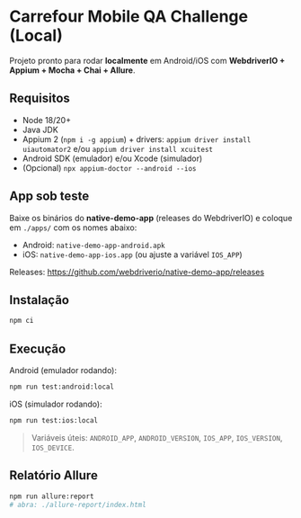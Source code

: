 # Carrefour Mobile QA Challenge (Local)

Projeto pronto para rodar **localmente** em Android/iOS com **WebdriverIO + Appium + Mocha + Chai + Allure**.

## Requisitos
- Node 18/20+
- Java JDK
- Appium 2 (`npm i -g appium`) + drivers: `appium driver install uiautomator2` e/ou `appium driver install xcuitest`
- Android SDK (emulador) e/ou Xcode (simulador)
- (Opcional) `npx appium-doctor --android --ios`

## App sob teste
Baixe os binários do **native-demo-app** (releases do WebdriverIO) e coloque em `./apps/` com os nomes abaixo:
- Android: `native-demo-app-android.apk`
- iOS: `native-demo-app-ios.app` (ou ajuste a variável `IOS_APP`)

Releases: https://github.com/webdriverio/native-demo-app/releases

## Instalação
```bash
npm ci
```

## Execução
Android (emulador rodando):
```bash
npm run test:android:local
```

iOS (simulador rodando):
```bash
npm run test:ios:local
```

> Variáveis úteis: `ANDROID_APP`, `ANDROID_VERSION`, `IOS_APP`, `IOS_VERSION`, `IOS_DEVICE`.

## Relatório Allure
```bash
npm run allure:report
# abra: ./allure-report/index.html
```
